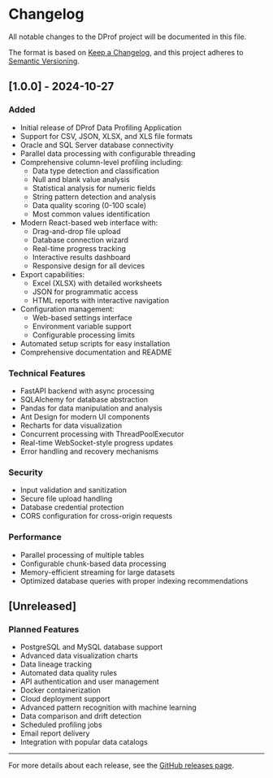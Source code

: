 # Changelog

All notable changes to the DProf project will be documented in this file.

The format is based on [Keep a Changelog](https://keepachangelog.com/en/1.0.0/),
and this project adheres to [Semantic Versioning](https://semver.org/spec/v2.0.0.html).

## [1.0.0] - 2024-10-27

### Added

- Initial release of DProf Data Profiling Application
- Support for CSV, JSON, XLSX, and XLS file formats
- Oracle and SQL Server database connectivity
- Parallel data processing with configurable threading
- Comprehensive column-level profiling including:
  - Data type detection and classification
  - Null and blank value analysis
  - Statistical analysis for numeric fields
  - String pattern detection and analysis
  - Data quality scoring (0-100 scale)
  - Most common values identification
- Modern React-based web interface with:
  - Drag-and-drop file upload
  - Database connection wizard
  - Real-time progress tracking
  - Interactive results dashboard
  - Responsive design for all devices
- Export capabilities:
  - Excel (XLSX) with detailed worksheets
  - JSON for programmatic access
  - HTML reports with interactive navigation
- Configuration management:
  - Web-based settings interface
  - Environment variable support
  - Configurable processing limits
- Automated setup scripts for easy installation
- Comprehensive documentation and README

### Technical Features

- FastAPI backend with async processing
- SQLAlchemy for database abstraction
- Pandas for data manipulation and analysis
- Ant Design for modern UI components
- Recharts for data visualization
- Concurrent processing with ThreadPoolExecutor
- Real-time WebSocket-style progress updates
- Error handling and recovery mechanisms

### Security

- Input validation and sanitization
- Secure file upload handling
- Database credential protection
- CORS configuration for cross-origin requests

### Performance

- Parallel processing of multiple tables
- Configurable chunk-based data processing
- Memory-efficient streaming for large datasets
- Optimized database queries with proper indexing recommendations

## [Unreleased]

### Planned Features

- PostgreSQL and MySQL database support
- Advanced data visualization charts
- Data lineage tracking
- Automated data quality rules
- API authentication and user management
- Docker containerization
- Cloud deployment support
- Advanced pattern recognition with machine learning
- Data comparison and drift detection
- Scheduled profiling jobs
- Email report delivery
- Integration with popular data catalogs

---

For more details about each release, see the [GitHub releases page](https://github.com/yourusername/dprof/releases).
